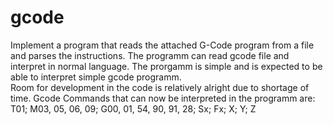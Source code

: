 # gcode
Implement a program that reads the attached G-Code program from a file and parses the instructions. 
The programm can read gcode file and interpret in normal language.
The prorgamm is simple and is expected to be able to interpret simple gcode programm.  
Room for development in the code is relatively alright due to shortage of time. 
Gcode Commands that can now be interpreted in the programm are:
T01; M03, 05, 06, 09; G00, 01, 54, 90, 91, 28; Sx; Fx; X; Y; Z
